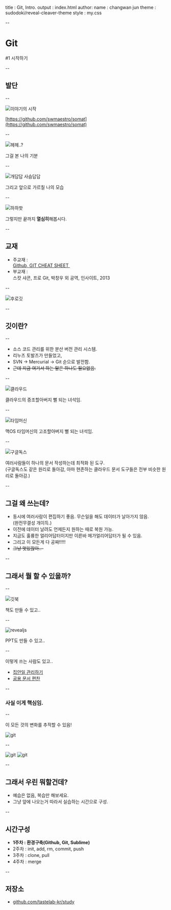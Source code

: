 title : Git, Intro.
output : index.html
author:
	name : changwan jun
theme : sudodoki/reveal-cleaver-theme 
style : my.css

--

# Git
\#1 시작하기

--

## 발단

--

![이야기의 시작](intro.png)

[https://github.com/swmaestro/somat](https://github.com/swmaestro/somat)

--

![헤헤..?](haha.gif)

그걸 본 나의 기분

--

![개답답 사슴답답](dapdap.png)

그리고 앞으로 가르칠 나의 모습

--

![하하핫](smilejump.gif)

그렇지만 끝까지 **열심히**해봅시다.

--

## 교재

- 주교재 :  
[Github, GIT CHEAT SHEET ](https://training.github.com/kit/downloads/github-git-cheat-sheet.pdf)
- 부교재 :  
스캇 샤콘, 프로 Git, 박창우 외 공역, 인사이트, 2013

--

![후로깃](progit.jpg)

--

## 깃이란?

--

- 소스 코드 관리를 위한 분산 버전 관리 시스템.
- 리누즈 토발즈가 만들었고,
- SVN -> Mercurial -> Git 순으로 발전함.
- ~~근데 지금 여기서 하는 말은 하나도 필요없음.~~

--

![클라우드](cloud.png)

클라우드의 증조할아버지 뻘 되는 녀석임.

--

![타임머신](timem.jpg)

맥OS 타임머신의 고조할아버지 뻘 되는 녀석임.

--

![구글독스](gdocs.png)

여러사람들이 하나의 문서 작성하는데 최적화 된 도구. <br />
(구글독스도 같은 원리로 돌아감, 아마 현존하는 클라우드 문서 도구들은 전부 비슷한 원리로 돌아감.)


--

## 그걸 왜 쓰는데?

- 동시에 여러사람이 편집하기 좋음. 무슨일을 해도 데이터가 날아가지 않음.  
(완전무결성 개이득.)
- 이전에 데이터 날려도 언제든지 원하는 때로 복원 가능.
- 지금도 훌륭한 얼리어답터이지만 이른바 메가얼리어답터가 될 수 있음.
- 그리고 이 모든게 다 공짜!!!!!
- ~~그냥 멋있잖아..-~~

--

## 그래서 뭘 할 수 있을까?

--

![깃북](gitbook.png)

책도 만들 수 있고..

--

![revealjs](ppt.png)

PPT도 만들 수 있고..

--

이렇게 쓰는 사람도 있고..

- [집안일 관리하기](https://github.com/frabcus/house/issues) 
- [공용 문서 편찬](https://github.com/mateusortiz/webcomponents-the-right-way)

--

### 사실 이게 핵심임.

--

이 모든 것의 변화를 추적할 수 있음!

![git](git1.png)

--

![git](git2.png)
![git](git3.png)

--

## 그래서 우린 뭐할건데?

- 예습은 없음, 복습만 해보세요.
- 그냥 앞에 나오는거 따라서 실습하는 시간으로 구성.

--

## 시간구성

- **1주차 : 환경구축(Github, Git, Sublime)**
- 2주차 : init, add, rm, commit, push
- 3주차 : clone, pull
- 4주차 : merge

--

## 저장소

- [github.com/tastelab-kr/study](https://github.com/tastelab-kr/study) 

